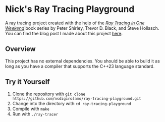 # Nick's Ray Tracing Playground

A ray tracing project created with the help of the
[*Ray Tracing in One Weekend*](https://raytracing.github.io/) book series by 
Peter Shirley, Trevor D. Black, and Steve Hollasch. You can find the blog post
I made about this project
[here](https://www.nsdigirolamo.com/posts/ray-tracing-in-one-weekend).

## Overview

This project has no external dependencies. You should be able to build it as
long as you have a compiler that supports the C++23 language standard.

## Try it Yourself

1. Clone the repository with `git clone https://github.com/nsdigirolamo/ray-tracing-playground.git`
2. Change into the directory with `cd ray-tracing-playground`
3. Compile with `make`
4. Run with `./ray-tracer`
